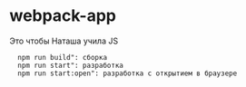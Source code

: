 # webpack-app
Это чтобы Наташа учила JS

      npm run build": сборка
      npm run start": разработка
      npm run start:open": разработка с открытием в браузере
